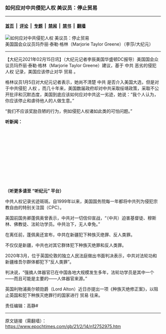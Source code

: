 ### 如何应对中共侵犯人权 美议员：停止贸易

---

#### [首页](../../../..?n12752975) &nbsp;|&nbsp; [评论](../../../../../epoch-comment?n12752975) &nbsp;|&nbsp; [专题](../../../../../epoch-special?n12752975) &nbsp;|&nbsp; [禁闻](../../../../../epoch-news?n12752975) &nbsp;|&nbsp; [禁书](../../../../../books?n12752975) &nbsp;|&nbsp; [翻墙](https://github.com/gfw-breaker/nogfw/blob/master/README.md?n12752975)


<div><img alt="如何应对中共侵犯人权 美议员：停止贸易" class="attachment-djy_600_400 size-djy_600_400 wp-post-image" src="https://i.epochtimes.com/assets/uploads/2021/02/A1-2-600x400.jpg"/>
<div class="caption">
 美国国会众议员玛乔丽‧泰勒‧格林（Marjorie Taylor Greene）（李莎/大纪元）
</div></div><hr/><div class="post_content" id="artbody" itemprop="articleBody">
 <!-- article content begin -->
 <p>
  【大纪元2021年02月15日讯】（大纪元记者李辰美国华盛顿DC报导）美国国会众议员玛乔丽‧泰勒‧格林（Marjorie Taylor Greene）建议，基于
  <ok href="https://www.epochtimes.com/gb/tag/%E4%B8%AD%E5%85%B1.html">
   中共
  </ok>
  恶劣的侵犯
  <ok href="https://www.epochtimes.com/gb/tag/%E4%BA%BA%E6%9D%83.html">
   人权
  </ok>
  记录，美国应该停止对华
  <ok href="https://www.epochtimes.com/gb/tag/%E8%B4%B8%E6%98%93.html">
   贸易
  </ok>
  。
 </p>
 <p>
  格林议员1月5日对大纪元记者表示，她尚不清楚
  <ok href="https://www.epochtimes.com/gb/tag/%E4%B8%AD%E5%85%B1.html">
   中共
  </ok>
  是否介入美国大选，但是对于中共侵犯
  <ok href="https://www.epochtimes.com/gb/tag/%E4%BA%BA%E6%9D%83.html">
   人权
  </ok>
  ，而几十年来，美国数届政府却对中共采取绥靖政策，采取不公开批评和沉默态度，美国到底应该如何应对中共这一劣迹，她说：“我个人认为，你应该停止和虐待他人的人做生意。”
 </p>
 <p>
  “我们不应该奖励丑陋的行为，例如侵犯人权诸如此类的可怕问题。”
 </p>
 <p>
  <strong>
   听新闻：
  </strong>
 </p>
 <div style="width: 100%; height: 170px; margin-bottom: 20px; border-radius: 10px; overflow: hidden;">
 </div>
 <p>
  <strong>
   （听更多请至
   <ok href="https://www.epochtimes.com/gb/podcast.htm">
    “听纪元”
   </ok>
   平台）
  </strong>
 </p>
 <p>
  中共人权记录劣迹斑斑。自1999年以来，美国国务院每一年都将中共列为侵犯宗教自由的特别关注国（CPC）。
 </p>
 <p>
  美国前国务卿蓬佩奥曾表示，中共对一切信仰宣战，“（中共）迫害基督徒、穆斯林、佛教徒、法轮功学员。中共治下，无人幸免。”
 </p>
 <p>
  在离任前，蓬佩奥还宣布，中共在新疆犯下种族灭绝罪、反人类罪。
 </p>
 <p>
  不仅仅是新疆，中共也对其它群体犯下种族灭绝罪和反人类罪。
 </p>
 <p>
  2020年3月，位于英国伦敦的独立人民法庭做出书面判决表示，中共对法轮功和新疆维吾尔群体都犯下“反人类罪”。
 </p>
 <p>
  判决说，“强摘人体器官已在中国各地大规模发生多年，法轮功学员是其中一个——而且可能是主要的——人体器官来源。”
 </p>
 <p>
  英国利物浦奥尔顿勋爵（Lord Alton）近日亦提出一项《种族灭绝修正案》，以阻止英国和犯下种族灭绝罪行的国家进行
  <ok href="https://www.epochtimes.com/gb/tag/%E8%B4%B8%E6%98%93.html">
   贸易
  </ok>
  往来。
 </p>
 <p>
  责任编辑：高静#
 </p>
 <!-- article content end -->
 <div id="below_article_ad">
 </div>
</div>


---

原文链接（需翻墙）：https://www.epochtimes.com/gb/21/2/14/n12752975.htm